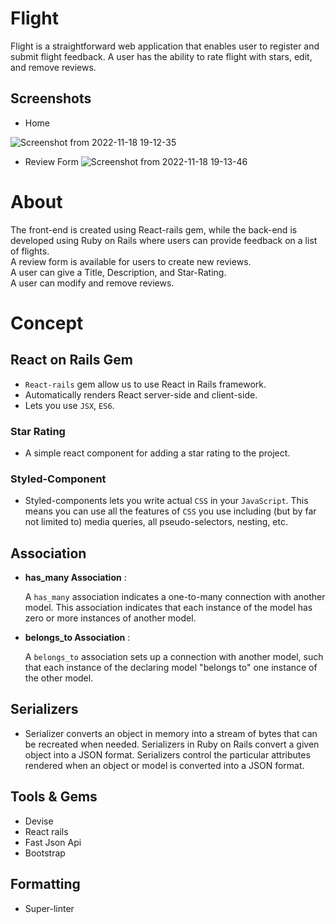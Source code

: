 # Flight 

Flight is a straightforward web application that enables user to register and submit flight feedback. A user has the ability to rate flight with stars, edit, and remove reviews.

## Screenshots
- Home

![Screenshot from 2022-11-18 19-12-35](https://user-images.githubusercontent.com/15182066/202721753-c57e4b54-4ea4-467d-983b-355442e9f7a9.png)

- Review Form 
![Screenshot from 2022-11-18 19-13-46](https://user-images.githubusercontent.com/15182066/202722252-5f93790e-6baa-4172-be3d-f01b74b93974.png)

# About 

The front-end is created using React-rails gem, while the back-end is developed using Ruby on Rails where users can provide feedback on a list of flights.<br/>
A review form is available for users to create new reviews.<br/>
A user can give a Title, Description, and Star-Rating.<br/>
A user can modify and remove reviews.


# Concept

## React on Rails Gem

- `React-rails` gem allow us to use React in Rails framework.
- Automatically renders React server-side and client-side.
- Lets you use `JSX`, `ES6`.


### Star Rating 

- A simple react component for adding a star rating to the project.


### Styled-Component
- Styled-components lets you write actual `CSS` in your `JavaScript`. This means you can use all the features of `CSS` you use including (but by far not limited to) media queries, all pseudo-selectors, nesting, etc.


## Association

- **has_many Association** :

  A `has_many` association indicates a one-to-many connection with another model. This association indicates that   each instance of the model has zero or more instances of another model.
  
- **belongs_to Association** :

  A `belongs_to` association sets up a connection with another model, such that each instance of the declaring model "belongs to" one instance of the other model.

## Serializers
- Serializer converts an object in memory into a stream of bytes that can be recreated when needed. Serializers in Ruby on Rails convert a given object into a JSON format. Serializers control the particular attributes rendered when an object or model is converted into a JSON format.


## Tools & Gems

  - Devise
  - React rails 
  - Fast Json Api
  - Bootstrap


## Formatting

- Super-linter

